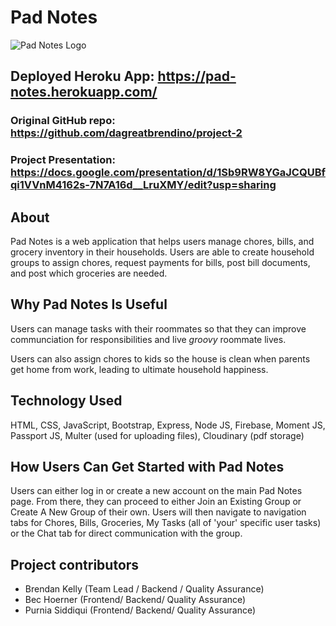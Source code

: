 # Pad Notes

![Pad Notes Logo](https://github.com/dagreatbrendino/project-2/blob/master/public/img/rsz_notepad.png)

## Deployed Heroku App: https://pad-notes.herokuapp.com/

### Original GitHub repo: https://github.com/dagreatbrendino/project-2 

### Project Presentation: https://docs.google.com/presentation/d/1Sb9RW8YGaJCQUBfqi1VVnM4162s-7N7A16d__LruXMY/edit?usp=sharing

## About
Pad Notes is a web application that helps users manage chores, bills, and grocery inventory in their households. Users are able to create household groups to assign chores, request payments for bills, post bill documents, and post which groceries are needed. 

## Why Pad Notes Is Useful
Users can manage tasks with their roommates so that they can improve communciation for responsibilities and live *groovy* roommate lives.

Users can also assign chores to kids so the house is clean when parents get home from work, leading to ultimate household happiness. 

## Technology Used
HTML, CSS, JavaScript, Bootstrap, Express, Node JS, Firebase, Moment JS, Passport JS, Multer (used for uploading files), Cloudinary (pdf storage)

## How Users Can Get Started with Pad Notes
Users can either log in or create a new account on the main Pad Notes page. From there, they can proceed to either Join an Existing Group or Create A New Group of their own. Users will then navigate to navigation tabs for Chores, Bills, Groceries, My Tasks (all of 'your' specific user tasks) or the Chat tab for direct communication with the group. 

## Project contributors
* Brendan Kelly (Team Lead / Backend / Quality Assurance)
* Bec Hoerner (Frontend/ Backend/ Quality Assurance)
* Purnia Siddiqui (Frontend/ Backend/ Quality Assurance)

